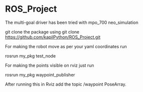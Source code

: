 # ROS_Project

The multi-goal driver has been tried with mpo_700 neo_simulation

git clone the package using 
git clone https://github.com/kapilPython/ROS_Project.git

For making the robot move as per your yaml coordinates run

rosrun my_pkg test_node

For making the points visible on rviz just run 

rosrun my_pkg waypoint_publisher


After running this in Rviz add the topic /waypoint PoseArray.
